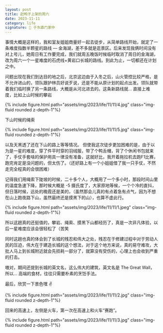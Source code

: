 ```yaml
---
layout: post
title: 赶鸭子上架的周六
date: 2023-11-11
category: life 
signature: 🌛 于东直门家中
---
```


事情大概是这样的，我和室友姐姐商量好一起去徒步，从简单路线开始，就定了一条难度指数半颗星的路线 — 金海湖，差不多就是逛景区。后来发现我俩时间没有对上号儿，她周日有工作要完成，我们就周五晚饭时候临时取消了周日的金海湖，改为周六一个一星难度的石虎线+黄岩口长城的路线。到此为止，一切都还在计划之中。

问题出现在我们到达目的地之后，北京这边由于入冬之后，山火管控比较严格，是不允许进山的，领队跟护林员好说歹说，还是不能从原计划的起点出发。领队就带着我们临时换了另一条路线，大概是从河北进去的。这条新路线就... 直接上难度，比如上山时候的攀岩

<div class="row justify-content-sm-center">
    <div class="col-sm-10 mt-3 mt-md-0">
        {% include figure.html path="assets/img/2023/life/11/11/4.jpg" class="img-fluid rounded z-depth-1"%}
    </div>
</div>

下山时候的绳索

<div class="row justify-content-sm-center">
    <div class="col-sm-10 mt-3 mt-md-0">
        {% include figure.html path="assets/img/2023/life/11/11/5.jpg" class="img-fluid rounded z-depth-1"%}
    </div>
</div>

以及天黑透了还在下山的路上等等情况。 但使我这次徒步更加困难的是，由于以为是一星的难度，穿了件平时穿的羽绒服，带了个鸭舌帽，背了个休闲书包就来了，手仗手套啥的保护用具一律没有准备，这就好比，我开着拖拉机去跑F1比赛，跑完肯定是没问题的，但太伤了。（还好路上有一个小姐姐借了我一只手仗，不然走完全程真的会很困难）

记得我们用绳索下陡坡的时候，二十多个人，大概用了一个多小时，那段时间山里的温度急速下降，那时候大概是 -5 摄氏度了，大家原地等候，一个个冷的直抖，但日落时候，远处的晚霞还是美的，（虽然那会儿真的有点着急有点气，因为不想在山上跑夜路下山，虽然最终还是摸黑下的山），也算不虚此行。

<div class="row justify-content-sm-center">
    <div class="col-sm-10 mt-3 mt-md-0">
        {% include figure.html path="assets/img/2023/life/11/11/1.jpeg" class="img-fluid rounded z-depth-1"%}
    </div>
</div>

所以这趟真的还挺值的，攀岩、绳索、摸黑下山都经历了，真是一次非凡体验，以后一星难度应该会很轻松了（苦笑

同时这趟也真的体会到了长城的残忍和伟大之处，残忍在于修建过程中对于劳动人民的压迫，伟大在于建造长城的这个想法，对于这个地方来说，真的易守难攻，大批人马上到长城附近就会先损耗一部分了，就算没有受伤的，心理上也会收到严重的打击。

嗷对，期间还提到长城的英文名，这么伟大的建筑，英文名是 The Great Wall，所以… 高端的食材，往往只需要朴素的烹饪手法。

最后，欣赏一下景色嘿 ✌️

<div class="row justify-content-sm-center">
    <div class="col-sm-10 mt-3 mt-md-0">
        {% include figure.html path="assets/img/2023/life/11/11/2.jpg" class="img-fluid rounded z-depth-1"%}
    </div>
</div>

回来的高速上，左侧是火车，第一次在高速上和火车“赛跑”。

<div class="row justify-content-sm-center">
    <div class="col-sm-10 mt-3 mt-md-0">
        {% include figure.html path="assets/img/2023/life/11/11/3.jpg" class="img-fluid rounded z-depth-1"%}
    </div>
</div>